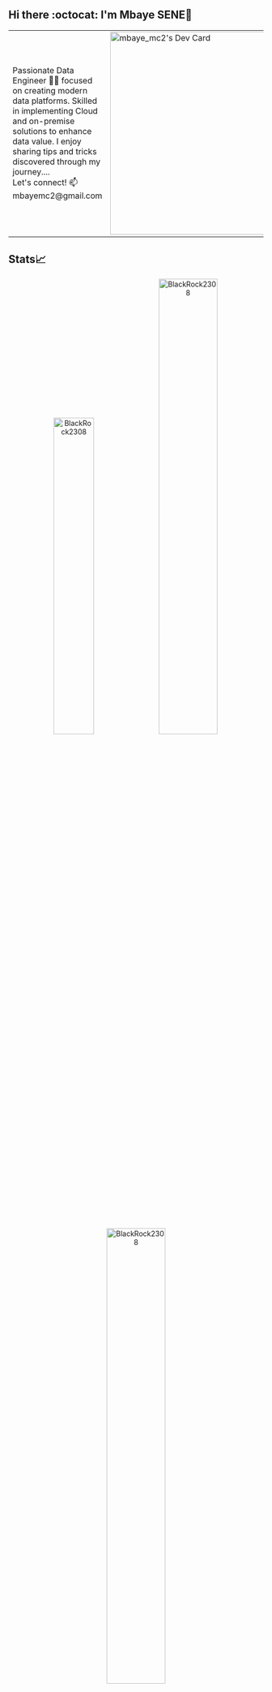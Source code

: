 ## Hi there :octocat: I'm Mbaye SENE👋

<table>
<tr>
  <td valign="center">
    Passionate Data Engineer 🧑‍💻 focused on creating modern data platforms. Skilled in implementing Cloud and on-premise solutions to enhance data value. I enjoy sharing tips and tricks discovered through my journey....<br>
    Let's connect! 📫 mbayemc2@gmail.com 
  </td>
  <td>
    <a href="https://app.daily.dev/BlackRock2308"><img src="https://api.daily.dev/devcards/6b5dd17da0fe46d6af0b40d6cd8d0356.png?r=v9i" width="400" alt="mbaye_mc2's Dev Card"/></a>
  </td>
</tr>
</table>

## Stats📈 
<p align="center">
  <img width="40%" src="https://github-readme-stats.vercel.app/api/top-langs?username=BlackRock2308&show_icons=true&theme=dracula&title_color=ff8000&text_color=ffffff&bg_color=6a6a6a&locale=en&layout=compact&hide_border=true" alt="BlackRock2308" />
  <img width="48%" src="https://github-readme-stats.vercel.app/api?username=BlackRock2308&show_icons=true&theme=dracula&title_color=ff8000&text_color=ffffff&bg_color=6a6a6a&locale=en&hide_border=true" alt="BlackRock2308" />
  <img width="48%" src="https://github-readme-streak-stats.herokuapp.com/?user=BlackRock2308&theme=highcontrast&hide_border=true" alt="BlackRock2308" />
</p>

## 𝗠𝘆 𝗧𝗲𝗰𝗸 𝗦𝘁𝗮𝗰𝗸

**Cloud Platforms**
<br/>
<br/>
![AWS](https://img.shields.io/badge/-AWS-232F3E?style=flat-square&logo=amazon-aws)
![GCP](https://img.shields.io/badge/-GCP-4285F4?style=flat-square&logo=google-cloud)
![Azure](https://img.shields.io/badge/-Azure-0089D6?style=flat-square&logo=microsoft-azure)

**Big Data & Data Engineering**
<br/>
<br/>
![Apache Spark](https://img.shields.io/badge/-Apache%20Spark-E25A1C?style=flat-square&logo=apache-spark)
![Hadoop](https://img.shields.io/badge/-Hadoop-66CCFF?style=flat-square&logo=apache-hadoop)
![Airflow](https://img.shields.io/badge/-Airflow-017CEE?style=flat-square&logo=apache-airflow)
![Kafka](https://img.shields.io/badge/-Kafka-231F20?style=flat-square&logo=apache-kafka)
![Snowflake](https://img.shields.io/badge/-Snowflake-29B5E8?style=flat-square&logo=snowflake)

**DevOps**
<br/>
<br/>
![Docker](https://img.shields.io/badge/-Docker-2496ED?style=flat-square&logo=docker)
![Kubernetes](https://img.shields.io/badge/-Kubernetes-326CE5?style=flat-square&logo=kubernetes)
![Terraform](https://img.shields.io/badge/-Terraform-623CE4?style=flat-square&logo=terraform)
![GitHub Actions](https://img.shields.io/badge/-GitHub%20Actions-2088FF?style=flat-square&logo=github-actions)
![GitLab CI](https://img.shields.io/badge/-GitLab%20CI-FCA121?style=flat-square&logo=gitlab)

**Databases**
<br/>
<br/>
![PostgreSQL](https://img.shields.io/badge/-PostgreSQL-336791?style=flat-square&logo=postgresql)
![MongoDB](https://img.shields.io/badge/-MongoDB-47A248?style=flat-square&logo=mongodb)

**Programming Languages**
<br/>
<br/>
![Python](https://img.shields.io/badge/-Python-3776AB?style=flat-square&logo=python)
![Java](https://img.shields.io/badge/-Java-007396?style=flat-square&logo=java)
![Spring Boot](https://img.shields.io/badge/-Spring%20Boot-6DB33F?style=flat-square&logo=spring-boot)

## Recent Projects

- Task Parallelization in Airflow: End-to-End Data Engineering
- S&P500 vs Stock Picking: Building a Stock Market Portfolio using Data Mining
- End-to-End Data Engineering Project using Apache Airflow and AWS

## Certifications

- Google Cloud Big Data and Machine Learning Fundamentals
- Modernizing Data Lakes and Data Warehouses with Google Cloud
- Fundamentals of Kubernetes Deployment

Let's connect and collaborate on exciting data engineering projects!
